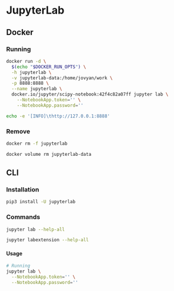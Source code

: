 # JupyterLab

<!--
https://github.com/datalayer-examples/jupyterlab-extension-examples
https://github.com/datalayer-examples/jupyterlab-ide-example
-->

## Docker

### Running

```sh
docker run -d \
  $(echo "$DOCKER_RUN_OPTS") \
  -h jupyterlab \
  -v jupyterlab-data:/home/jovyan/work \
  -p 8888:8888 \
  --name jupyterlab \
  docker.io/jupyter/scipy-notebook:42f4c82a07ff jupyter lab \
    --NotebookApp.token='' \
    --NotebookApp.password=''
```

```sh
echo -e '[INFO]\thttp://127.0.0.1:8888'
```

### Remove

```sh
docker rm -f jupyterlab

docker volume rm jupyterlab-data
```

## CLI

### Installation

```sh
pip3 install -U jupyterlab
```

### Commands

```sh
jupyter lab --help-all
```

```sh
jupyter labextension --help-all
```

#### Usage

```sh
# Running
jupyter lab \
  --NotebookApp.token='' \
  --NotebookApp.password=''
```
